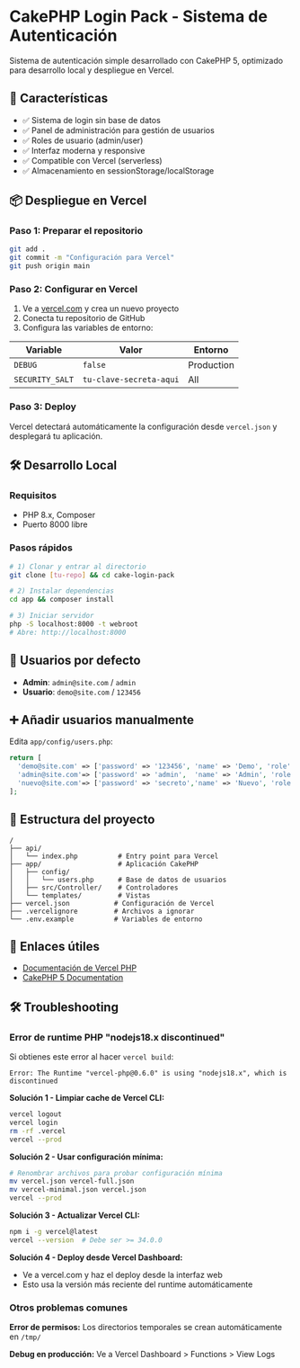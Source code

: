 # CakePHP Login Pack - Sistema de Autenticación

Sistema de autenticación simple desarrollado con CakePHP 5, optimizado para desarrollo local y despliegue en Vercel.

## 🚀 Características

- ✅ Sistema de login sin base de datos
- ✅ Panel de administración para gestión de usuarios  
- ✅ Roles de usuario (admin/user)
- ✅ Interfaz moderna y responsive
- ✅ Compatible con Vercel (serverless)
- ✅ Almacenamiento en sessionStorage/localStorage

## 📦 Despliegue en Vercel

### Paso 1: Preparar el repositorio
```bash
git add .
git commit -m "Configuración para Vercel"
git push origin main
```

### Paso 2: Configurar en Vercel
1. Ve a [vercel.com](https://vercel.com) y crea un nuevo proyecto
2. Conecta tu repositorio de GitHub
3. Configura las variables de entorno:

| Variable | Valor | Entorno |
|----------|-------|---------|
| `DEBUG` | `false` | Production |
| `SECURITY_SALT` | `tu-clave-secreta-aqui` | All |

### Paso 3: Deploy
Vercel detectará automáticamente la configuración desde `vercel.json` y desplegará tu aplicación.

## 🛠 Desarrollo Local

### Requisitos
- PHP 8.x, Composer
- Puerto 8000 libre

### Pasos rápidos
```bash
# 1) Clonar y entrar al directorio
git clone [tu-repo] && cd cake-login-pack

# 2) Instalar dependencias
cd app && composer install

# 3) Iniciar servidor
php -S localhost:8000 -t webroot
# Abre: http://localhost:8000
```

## 👥 Usuarios por defecto

- **Admin**: `admin@site.com` / `admin`
- **Usuario**: `demo@site.com` / `123456`

## ➕ Añadir usuarios manualmente

Edita `app/config/users.php`:
```php
return [
  'demo@site.com' => ['password' => '123456', 'name' => 'Demo', 'role' => 'user'],
  'admin@site.com'=> ['password' => 'admin',  'name' => 'Admin', 'role' => 'admin'],
  'nuevo@site.com'=> ['password' => 'secreto','name' => 'Nuevo', 'role' => 'user'],
];
```

## 📁 Estructura del proyecto

```
/
├── api/
│   └── index.php          # Entry point para Vercel
├── app/                   # Aplicación CakePHP
│   ├── config/
│   │   └── users.php      # Base de datos de usuarios
│   ├── src/Controller/    # Controladores
│   └── templates/         # Vistas
├── vercel.json           # Configuración de Vercel
├── .vercelignore         # Archivos a ignorar
└── .env.example          # Variables de entorno
```

## 🔗 Enlaces útiles

- [Documentación de Vercel PHP](https://vercel.com/docs/runtimes/php)
- [CakePHP 5 Documentation](https://book.cakephp.org/5/)

## 🛠 Troubleshooting

### Error de runtime PHP "nodejs18.x discontinued"

Si obtienes este error al hacer `vercel build`:
```
Error: The Runtime "vercel-php@0.6.0" is using "nodejs18.x", which is discontinued
```

**Solución 1 - Limpiar cache de Vercel CLI:**
```bash
vercel logout
vercel login
rm -rf .vercel
vercel --prod
```

**Solución 2 - Usar configuración mínima:**
```bash
# Renombrar archivos para probar configuración mínima
mv vercel.json vercel-full.json
mv vercel-minimal.json vercel.json
vercel --prod
```

**Solución 3 - Actualizar Vercel CLI:**
```bash
npm i -g vercel@latest
vercel --version  # Debe ser >= 34.0.0
```

**Solución 4 - Deploy desde Vercel Dashboard:**
- Ve a vercel.com y haz el deploy desde la interfaz web
- Esto usa la versión más reciente del runtime automáticamente

### Otros problemas comunes

**Error de permisos:** Los directorios temporales se crean automáticamente en `/tmp/`

**Debug en producción:** Ve a Vercel Dashboard > Functions > View Logs
